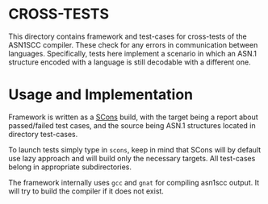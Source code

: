 CROSS-TESTS
===

This directory contains framework and test-cases for cross-tests of the ASN1SCC compiler.
These check for any errors in communication between languages.
Specifically, tests here implement a scenario in which an ASN.1
structure encoded with a language is still decodable with a different one.

Usage and Implementation
===
Framework is written as a [SCons](www.scons.org) build,
with the target being a report about passed/failed test cases,
and the source being ASN.1 structures located in directory test-cases.

To launch tests simply type in `scons`, keep in mind that SCons will by default use lazy approach
and will build only the necessary targets. All test-cases belong in appropriate subdirectories.

The framework internally uses `gcc` and `gnat` for compiling asn1scc output.
It will try to build the compiler if it does not exist.
